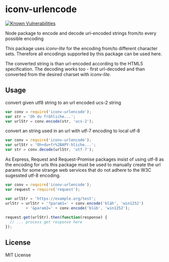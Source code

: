 # iconv-urlencode

[![Known Vulnerabilities](https://snyk.io/test/github/trilobyte-berlin/node-iconv-urlencode/badge.svg)](https://snyk.io/test/github/trilobyte-berlin/node-iconv-urlencode)

Node package to encode and decode url-encoded strings from/to every possible encoding

This package uses *iconv-lite* for the encoding from/to different character sets. Therefore 
all encodings supported by this package can be used here.

The converted string is than url-encoded according to the HTML5 specification. The decoding 
works too - first url-decoded and than converted from the desired charset with *iconv-lite*.

## Usage

convert given utf8 string to an url encoded ucs-2 string

```javascript
var conv = require('iconv-urlencode');
var str = 'Oh du fröhliche...';
var urlStr = conv.encode(str, 'ucs-2');
```

convert an string used in an url with utf-7 encoding to local utf-8

```javascript
var conv = require('iconv-urlencode');
var urlStr = 'Oh+du+fr%2BAPY-hliche...';
var str = conv.decode(urlStr, 'utf-7');
```

As Express, Request and Request-Promise packages insist of using utf-8 as the encoding for urls
this package must be used to manually create the url params for some strange web services that do not
adhere to the W3C sugessted utf-8 encoding.

```javascript
var conv = require('iconv-urlencode');
var request = require('request');

var urlStr = 'https://example.org/test';
urlStr = urlStr + '?param1=' + conv.encode('bläh', 'win1252') 
         + '&param2=' + conv.encode('blüb', 'win1252');
         
request.get(urlStr).then(function(response) {
  // ... process get response here
});

```

## License

MIT License
